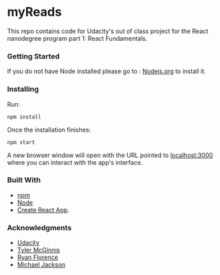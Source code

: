 # myReads

This repo contains code for Udacity's out of class project for the React nanodegree program part 1: React Fundamentals.

### Getting Started

If you do not have Node installed please go to : 
[Nodejs.org](https://nodejs.org/en/) to install it. 

### Installing
Run:
```
npm install
```
Once the installation finishes:
```
npm start
```
A new browser window will open with the URL pointed to [localhost:3000](http://localhost:3000/) where you can interact with the app's interface.

### Built With
* [npm](https://www.npmjs.com/)
* [Node](https://nodejs.org/en/)
* [Create React App](https://github.com/facebookincubator/create-react-app). 

### Acknowledgments
* [Udacity](https://www.udacity.com/)
* [Tyler McGinnis](https://twitter.com/tylermcginnis33)
* [Ryan Florence](https://twitter.com/ryanflorence)
* [Michael Jackson](https://twitter.com/mjackson)